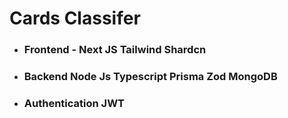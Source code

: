 # Cards Classifer 

- ### Frontend - Next JS Tailwind Shardcn
- ### Backend Node Js Typescript Prisma Zod MongoDB
- ### Authentication JWT 

